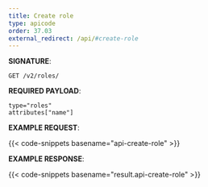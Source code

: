 ```yaml
---
title: Create role
type: apicode
order: 37.03
external_redirect: /api/#create-role
---
```


**SIGNATURE**:

`GET /v2/roles/`

**REQUIRED PAYLOAD**:

`type="roles"`<br>
`attributes["name"]`

**EXAMPLE REQUEST**:

{{< code-snippets basename="api-create-role" >}}

**EXAMPLE RESPONSE**:

{{< code-snippets basename="result.api-create-role" >}}
